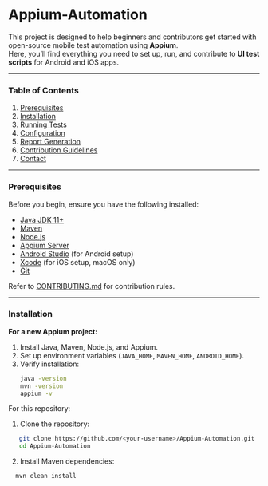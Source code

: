 # Appium-Automation

This project is designed to help beginners and contributors get started with open-source mobile test automation using **Appium**.  
Here, you’ll find everything you need to set up, run, and contribute to **UI test scripts** for Android and iOS apps.  

---

### Table of Contents

1. [Prerequisites](#prerequisites)  
2. [Installation](#installation)  
3. [Running Tests](#running-tests)  
4. [Configuration](#configuration)  
5. [Report Generation](#report-generation)  
6. [Contribution Guidelines](#contribution-guidelines)  
7. [Contact](#contact)  

---

### Prerequisites  

Before you begin, ensure you have the following installed:  

- [Java JDK 11+]([https://adoptium.net/](https://www.oracle.com/apac/java/technologies/downloads/))  
- [Maven](https://maven.apache.org/)  
- [Node.js](https://nodejs.org/)  
- [Appium Server](https://appium.io/)  
- [Android Studio](https://developer.android.com/studio) (for Android setup)  
- [Xcode](https://developer.apple.com/xcode/) (for iOS setup, macOS only)  
- [Git](https://git-scm.com/)  

Refer to [CONTRIBUTING.md](./CONTRIBUTING.md) for contribution rules.  

---

### Installation  

**For a new Appium project:**  

1. Install Java, Maven, Node.js, and Appium.  
2. Set up environment variables (`JAVA_HOME`, `MAVEN_HOME`, `ANDROID_HOME`).  
3. Verify installation:  
   ```bash
   java -version
   mvn -version
   appium -v
For this repository:
1. Clone the repository:
```bash
   git clone https://github.com/<your-username>/Appium-Automation.git
   cd Appium-Automation
   ```
2. Install Maven dependencies:
```bash
  mvn clean install
   ```

